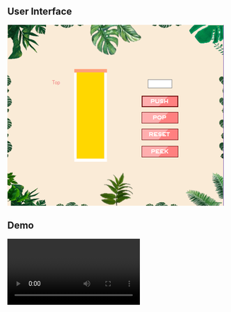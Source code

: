 ## User Interface

<img controls src="README-assets/user-interface.png"></img>

## Demo 

<video controls src="README-assets/stack-demo.mp4" title="demo"></video>